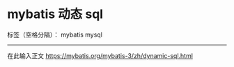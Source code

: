 ﻿# mybatis 动态 sql

标签（空格分隔）： mybatis mysql

---

在此输入正文
https://mybatis.org/mybatis-3/zh/dynamic-sql.html




